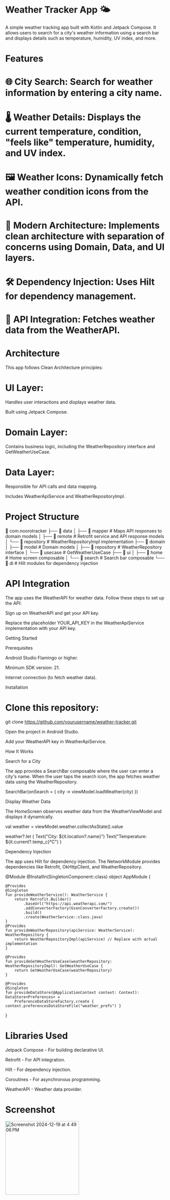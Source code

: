 # Weather Tracker App 🌤️

A simple weather tracking app built with Kotlin and Jetpack Compose. It allows users to search for a city's weather information using a search bar and displays details such as temperature, humidity, UV index, and more.

# Features

#  🌐 City Search: Search for weather information by entering a city name.

#  🌡️ Weather Details: Displays the current temperature, condition, "feels like" temperature, humidity, and UV index.

#  🖼️ Weather Icons: Dynamically fetch weather condition icons from the API.

#  🚀 Modern Architecture: Implements clean architecture with separation of concerns using Domain, Data, and UI layers.

#  🛠️ Dependency Injection: Uses Hilt for dependency management.

#  📢 API Integration: Fetches weather data from the WeatherAPI.

#  Architecture

This app follows Clean Architecture principles:

#  UI Layer:

Handles user interactions and displays weather data.

Built using Jetpack Compose.

#  Domain Layer:

Contains business logic, including the WeatherRepository interface and GetWeatherUseCase.

#  Data Layer:

Responsible for API calls and data mapping.

Includes WeatherApiService and WeatherRepositoryImpl.

#  Project Structure

📂 com.noorotracker
├── 📂 data
│   ├── 📂 mapper        # Maps API responses to domain models
│   ├── 📂 remote        # Retrofit service and API response models
│   └── 📂 repository    # WeatherRepositoryImpl implementation
├── 📂 domain
│   ├── 📂 model         # Domain models
│   ├── 📂 repository    # WeatherRepository interface
│   └── 📂 usecase        # GetWeatherUseCase
├── 📂 ui
│   ├── 📂 home          # Home screen composable
│   └── 📂 search        # Search bar composable
└── 📂 di                # Hilt modules for dependency injection

#  API Integration

The app uses the WeatherAPI for weather data. Follow these steps to set up the API:

Sign up on WeatherAPI and get your API key.

Replace the placeholder YOUR_API_KEY in the WeatherApiService implementation with your API key.

Getting Started

Prerequisites

Android Studio Flamingo or higher.

Minimum SDK version: 21.

Internet connection (to fetch weather data).

Installation

#  Clone this repository:

git clone https://github.com/yourusername/weather-tracker.git

Open the project in Android Studio.

Add your WeatherAPI key in WeatherApiService.

How It Works

Search for a City

The app provides a SearchBar composable where the user can enter a city's name. When the user taps the search icon, the app fetches weather data using the WeatherRepository.

SearchBar(onSearch = { city ->
    viewModel.loadWeather(city)
})

Display Weather Data

The HomeScreen observes weather data from the WeatherViewModel and displays it dynamically.

val weather = viewModel.weather.collectAsState().value

weather?.let {
    Text("City: ${it.location?.name}")
    Text("Temperature: ${it.current?.temp_c}°C")
}

Dependency Injection

The app uses Hilt for dependency injection. The NetworkModule provides dependencies like Retrofit, OkHttpClient, and WeatherRepository.

@Module
@InstallIn(SingletonComponent::class)
object AppModule {

    @Provides
    @Singleton
    fun provideWeatherService(): WeatherService {
        return Retrofit.Builder()
            .baseUrl("https://api.weatherapi.com/")
            .addConverterFactory(GsonConverterFactory.create())
            .build()
            .create(WeatherService::class.java)
    }
    @Provides
    fun provideWeatherRepository(apiService: WeatherService): WeatherRepository {
        return WeatherRepositoryImpl(apiService) // Replace with actual implementation
    }

    @Provides
    fun provideGetWeatherUseCase(weatherRepository: WeatherRepositoryImpl): GetWeatherUseCase {
        return GetWeatherUseCase(weatherRepository)
    }

    @Provides
    @Singleton
    fun provideDataStore(@ApplicationContext context: Context): DataStore<Preferences> =
        PreferenceDataStoreFactory.create { context.preferencesDataStoreFile("weather_prefs") }
}

# Libraries Used

Jetpack Compose - For building declarative UI.

Retrofit - For API integration.


Hilt - For dependency injection.

Coroutines - For asynchronous programming.

WeatherAPI - Weather data provider.

# Screenshot 
<img width="232" alt="Screenshot 2024-12-19 at 4 49 06 PM" src="https://github.com/user-attachments/assets/dd61ddd2-2ffc-46a0-b616-b76a4069fa8a" />
